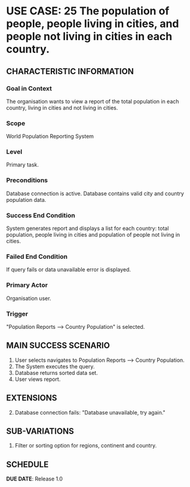 # USE CASE: 25 The population of people, people living in cities, and people not living in cities in each country.

## CHARACTERISTIC INFORMATION

### Goal in Context

The organisation wants to view a report of the total population in each country, living in cities and not living in cities.

### Scope

World Population Reporting System

### Level

Primary task.

### Preconditions

Database connection is active.
Database contains valid city and country population data.

### Success End Condition

System generates report and displays a list for each country: total population, people living in cities and population of people not living in cities.

### Failed End Condition

If query fails or data unavailable error is displayed.

### Primary Actor

Organisation user.

### Trigger

"Population Reports --> Country Population" is selected.

## MAIN SUCCESS SCENARIO

1. User selects navigates to Population Reports --> Country Population.
2. The System executes the query.
3. Database returns sorted data set.
4. User views report.

## EXTENSIONS

2. Database connection fails: "Database unavailable, try again."

## SUB-VARIATIONS

1. Filter or sorting option for regions, continent and country.

## SCHEDULE

**DUE DATE**: Release 1.0
